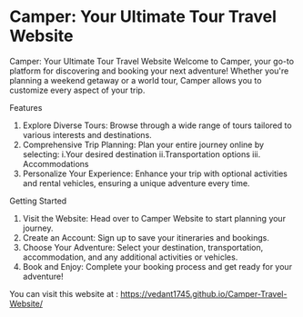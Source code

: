 # Camper: Your Ultimate Tour Travel Website
Camper: Your Ultimate Tour Travel Website
Welcome to Camper, your go-to platform for discovering and booking your next adventure! Whether you're planning a weekend getaway or a world tour, Camper allows you to customize every aspect of your trip.

Features
1. Explore Diverse Tours: Browse through a wide range of tours tailored to various interests and destinations.
2. Comprehensive Trip Planning: Plan your entire journey online by selecting:
           i.Your desired destination
           ii.Transportation options
           iii. Accommodations
3. Personalize Your Experience: Enhance your trip with optional activities and rental vehicles, ensuring a unique adventure every time.

Getting Started
1. Visit the Website: Head over to Camper Website to start planning your journey.
2. Create an Account: Sign up to save your itineraries and bookings.
3. Choose Your Adventure: Select your destination, transportation, accommodation, and any additional activities or vehicles.
4. Book and Enjoy: Complete your booking process and get ready for your adventure!

You can visit this website at : https://vedant1745.github.io/Camper-Travel-Website/

